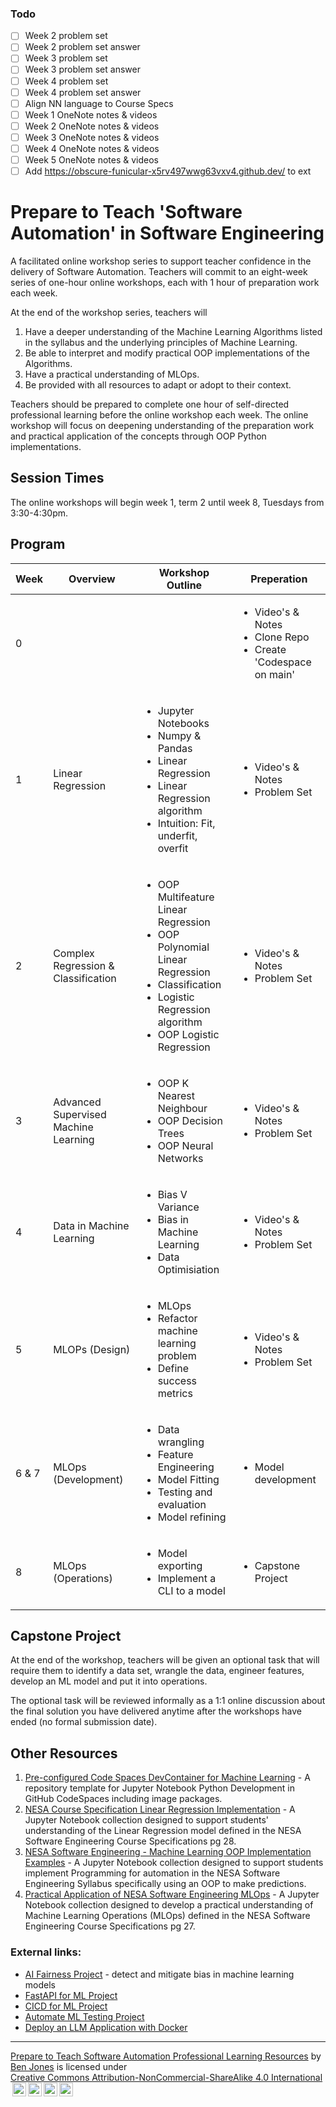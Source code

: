 ### Todo

- [ ] Week 2 problem set
- [ ] Week 2 problem set answer
- [ ] Week 3 problem set
- [ ] Week 3 problem set answer
- [ ] Week 4 problem set
- [ ] Week 4 problem set answer
- [ ] Align NN language to Course Specs
- [ ] Week 1 OneNote notes & videos
- [ ] Week 2 OneNote notes & videos
- [ ] Week 3 OneNote notes & videos
- [ ] Week 4 OneNote notes & videos
- [ ] Week 5 OneNote notes & videos
- [ ] Add https://obscure-funicular-x5rv497wwg63vxv4.github.dev/ to ext

# Prepare to Teach 'Software Automation' in Software Engineering

A facilitated online workshop series to support teacher confidence in the delivery of Software Automation. Teachers will commit to an eight-week series of one-hour online workshops, each with 1 hour of preparation work each week.

At the end of the workshop series, teachers will

1. Have a deeper understanding of the Machine Learning Algorithms listed in the syllabus and the underlying principles of Machine Learning.
2. Be able to interpret and modify practical OOP implementations of the Algorithms.
3. Have a practical understanding of MLOps.
4. Be provided with all resources to adapt or adopt to their context.

Teachers should be prepared to complete one hour of self-directed professional learning before the online workshop each week. The online workshop will focus on deepening understanding of the preparation work and practical application of the concepts through OOP Python implementations.

## Session Times

The online workshops will begin week 1, term 2 until week 8, Tuesdays from 3:30-4:30pm.

## Program

| Week  | Overview                             | Workshop Outline                                                                                                                                                                           | Preperation                                                                             |
| ----- | ------------------------------------ | ------------------------------------------------------------------------------------------------------------------------------------------------------------------------------------------ | --------------------------------------------------------------------------------------- |
| 0     |                                      |                                                                                                                                                                                            | <ul><li>Video's & Notes</li><li>Clone Repo</li><li>Create 'Codespace on main'</li></ul> |
| 1     | Linear Regression                    | <ul><li>Jupyter Notebooks</li><li>Numpy & Pandas</li><li>Linear Regression</li><li>Linear Regression algorithm</li><li>Intuition: Fit, underfit, overfit</li></ul>                         | <ul><li>Video's & Notes</li><li>Problem Set</li></ul>                                   |
| 2     | Complex Regression & Classification  | <ul><li>OOP Multifeature Linear Regression</li><li>OOP Polynomial Linear Regression</li><li>Classification</li><li>Logistic Regression algorithm</li><li>OOP Logistic Regression</li></ul> | <ul><li>Video's & Notes</li><li>Problem Set</li></ul>                                   |
| 3     | Advanced Supervised Machine Learning | <ul><li>OOP K Nearest Neighbour</li><li>OOP Decision Trees</li><li>OOP Neural Networks</li></ul>                                                                                           | <ul><li>Video's & Notes</li><li>Problem Set</li></ul>                                   |
| 4     | Data in Machine Learning             | <ul><li>Bias V Variance</li><li>Bias in Machine Learning</li><li>Data Optimisiation</li></ul>                                                                                              | <ul><li>Video's & Notes</li><li>Problem Set</li></ul>                                   |
| 5     | MLOPs (Design)                       | <ul><li>MLOps</li><li>Refactor machine learning problem</li><li>Define success metrics</li></ul>                                                                                           | <ul><li>Video's & Notes</li><li>Problem Set</li></ul>                                   |
| 6 & 7 | MLOps (Development)                  | <ul><li>Data wrangling</li><li>Feature Engineering</li><li>Model Fitting</li><li>Testing and evaluation</li><li>Model refining</li></ul>                                                   | <ul><li>Model development</li></ul>                                                     |
| 8     | MLOps (Operations)                   | <ul><li>Model exporting</li><li>Implement a CLI to a model</li></ul>                                                                                                                       | <ul><li>Capstone Project</li></ul>                                                      |

## Capstone Project

At the end of the workshop, teachers will be given an optional task that will require them to identify a data set, wrangle the data, engineer features, develop an ML model and put it into operations.

The optional task will be reviewed informally as a 1:1 online discussion about the final solution you have delivered anytime after the workshops have ended (no formal submission date).

## Other Resources

1. [Pre-configured Code Spaces DevContainer for Machine Learning](https://github.com/TempeHS/TempeHS_Jupyter-Notebook_DevContainer) - A repository template for Jupyter Notebook Python Development in GitHub CodeSpaces including image packages.
2. [NESA Course Specification Linear Regression Implementation](https://github.com/TempeHS/NESA_Course_Specifications_Linear_Regression) - A Jupyter Notebook collection designed to support students' understanding of the Linear Regression model defined in the NESA Software Engineering Course Specifications pg 28.
3. [NESA Software Engineering - Machine Learning OOP Implementation Examples](https://github.com/TempeHS/Machine_Learning_OOP_Implementation_Examples) - A Jupyter Notebook collection designed to support students implement Programming for automation in the NESA Software Engineering Syllabus specifically using an OOP to make predictions.
4. [Practical Application of NESA Software Engineering MLOps](https://github.com/TempeHS/Practical-Application-of-NESA-Software-Engineering-MLOps) - A Jupyter Notebook collection designed to develop a practical understanding of Machine Learning Operations (MLOps) defined in the NESA Software Engineering Course Specifications pg 27.

### External links:

- [AI Fairness Project](https://github.com/Trusted-AI/AIF360) - detect and mitigate bias in machine learning models
- [FastAPI for ML Project](https://github.com/kingabzpro/FastAPI-for-ML)
- [CICD for ML Project](https://github.com/kingabzpro/CICD-for-Machine-Learning)
- [Automate ML Testing Project](https://github.com/kingabzpro/Automating-Machine-Learning-Testing)
- [Deploy an LLM Application with Docker](https://github.com/kingabzpro/Deploying-LLM-Applications-with-Docker)

<HR>

<p xmlns:cc="http://creativecommons.org/ns#" xmlns:dct="http://purl.org/dc/terms/"><a property="dct:title" rel="cc:attributionURL" href="https://github.com/TempeHS/Prepare-to-Teach-Software-Automation_Resources">Prepare to Teach Software Automation Professional Learning Resources</a> by <a rel="cc:attributionURL dct:creator" property="cc:attributionName" href="https://github.com/benpaddlejones">Ben Jones</a> is licensed under <a href="https://creativecommons.org/licenses/by-nc-sa/4.0/?ref=chooser-v1" target="_blank" rel="license noopener noreferrer" style="display:inline-block; ">Creative Commons Attribution-NonCommercial-ShareAlike 4.0 International<img style="height:22px!important; margin-left:3px; vertical-align:text-bottom; " src="https://mirrors.creativecommons.org/presskit/icons/cc.svg?ref=chooser-v1" alt=""><img style="height:22px!important; margin-left:3px; vertical-align:text-bottom; " src="https://mirrors.creativecommons.org/presskit/icons/by.svg?ref=chooser-v1" alt=""><img style="height:22px!important; margin-left:3px; vertical-align:text-bottom; " src="https://mirrors.creativecommons.org/presskit/icons/nc.svg?ref=chooser-v1" alt=""><img style="height:22px!important; margin-left:3px; vertical-align:text-bottom; " src="https://mirrors.creativecommons.org/presskit/icons/sa.svg?ref=chooser-v1" alt=""></a></p>

